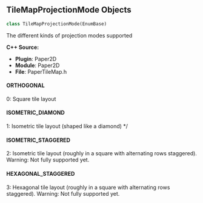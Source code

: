 ## TileMapProjectionMode Objects

```python
class TileMapProjectionMode(EnumBase)
```

The different kinds of projection modes supported

**C++ Source:**

- **Plugin**: Paper2D
- **Module**: Paper2D
- **File**: PaperTileMap.h

<a id="unreal.TileMapProjectionMode.ORTHOGONAL"></a>

#### ORTHOGONAL

0: Square tile layout

<a id="unreal.TileMapProjectionMode.ISOMETRIC_DIAMOND"></a>

#### ISOMETRIC_DIAMOND

1: Isometric tile layout (shaped like a diamond) */

<a id="unreal.TileMapProjectionMode.ISOMETRIC_STAGGERED"></a>

#### ISOMETRIC_STAGGERED

2: Isometric tile layout (roughly in a square with alternating rows staggered).  Warning: Not fully supported yet.

<a id="unreal.TileMapProjectionMode.HEXAGONAL_STAGGERED"></a>

#### HEXAGONAL_STAGGERED

3: Hexagonal tile layout (roughly in a square with alternating rows staggered).  Warning: Not fully supported yet.

<a id="unreal.OptimusBufferWriteType"></a>